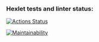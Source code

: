 ### Hexlet tests and linter status:
[![Actions Status](https://github.com/dmtoch/frontend-project-lvl1/workflows/hexlet-check/badge.svg)](https://github.com/dmtoch/frontend-project-lvl1/actions)

[![Maintainability](https://api.codeclimate.com/v1/badges/a99a88d28ad37a79dbf6/maintainability)](https://codeclimate.com/github/codeclimate/codeclimate/maintainability)
